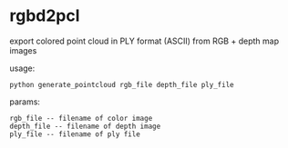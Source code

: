 # rgbd2pcl

export colored point cloud in PLY format (ASCII) from RGB + depth map images

usage:

```
python generate_pointcloud rgb_file depth_file ply_file
```

params:
```
rgb_file -- filename of color image
depth_file -- filename of depth image
ply_file -- filename of ply file
```